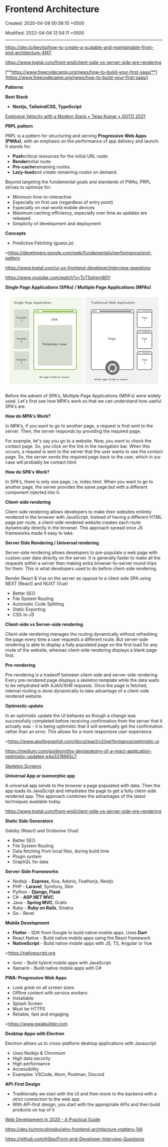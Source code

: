 # Frontend Architecture

Created: 2020-04-09 00:56:10 +0500

Modified: 2022-04-04 12:54:11 +0500

---

<https://dev.to/kevtiq/how-to-create-a-scalable-and-maintainable-front-end-architecture-4f47>

<https://www.toptal.com/front-end/client-side-vs-server-side-pre-rendering>

[**https://www.freecodecamp.org/news/how-to-build-your-first-saas/**](https://www.freecodecamp.org/news/how-to-build-your-first-saas/)



**Patterns**

**Best Stack**
-   **Nextjs, TailwindCSS, TypeScript**



[Explosive Velocity with a Modern Stack • Tejas Kumar • GOTO 2021](https://www.youtube.com/watch?v=KTkyQ3z7M8w&ab_channel=GOTOConferences)



**PRPL pattern**

PRPL is a pattern for structuring and serving **Progressive Web Apps (PWAs)**, with an emphasis on the performance of app delivery and launch. It stands for:
-   **Push**critical resources for the initial URL route.
-   **Render**initial route.
-   **Pre-cache**remaining routes.
-   **Lazy-load**and create remaining routes on demand.



Beyond targeting the fundamental goals and standards of PWAs, PRPL strives to optimize for:
-   Minimum time-to-interactive
-   Especially on first use (regardless of entry point)
-   Especially on real-world mobile devices
-   Maximum caching efficiency, especially over time as updates are released
-   Simplicity of development and deployment



**Concepts**
-   Predictive Fetching (guess.js)



<https://developers.google.com/web/fundamentals/performance/prpl-pattern

<https://www.toptal.com/ui-ux-frontend-developer/interview-questions>

<https://www.youtube.com/watch?v=TcTSqhpm80Y>



**Single Page Applications (SPAs) / Multiple Page Applications (MPAs)**

![Single Page Application Template Template SPA Templates view Template NO page refresh on request Traditional Web Application Page Whole page refresh on request Page Page ](media/Frontend-Architecture-image1.png)

Before the advent of SPA's, Multiple Page Applications (MPA's) were widely used. Let's first see how MPA's work so that we can understand how useful SPA's are.



**How do MPA's Work?**

In MPA's, if you want to go to another page, a request is first sent to the server. Then, the server responds by providing the required page.



For example, let's say you go to a website. Now, you want to check the contact page. So, you click on the link in the navigation bar. When this occurs, a request is sent to the server that the user wants to see the contact page. So, the server sends the required page back to the user, which in our case will probably be contact.html.



**How do SPA's Work?**

In SPA's, there is only one page, i.e, index.html. When you want to go to another page, the server provides the same page but with a different component injected into it.



**Client-side rendering**

Client-side rendering allows developers to make their websites entirely rendered in the browser with JavaScript. Instead of having a different HTML page per route, a client-side rendered website creates each route dynamically directly in the browser. This approach spread once JS frameworks made it easy to take.



**Server Side Rendering / Universal rendering**

Server-side rendering allows developers to pre-populate a web page with custom user data directly on the server. It is generally faster to make all the requests within a server than making extra browser-to-server round-trips for them. This is what developers used to do before client-side rendering.



Render React & Vue on the server as oppose to a client side SPA using NEXT (React) and NUXT (Vue)
-   Better SEO
-   File System Routing
-   Automatic Code Splitting
-   Static Exporting
-   CSS-in-JS



**Client-side vs Server-side rendering**

Client-side rendering manages the routing dynamically without refreshing the page every time a user requests a different route. But server-side rendering is able to display a fully populated page on the first load for any route of the website, whereas client-side rendering displays a blank page first.



**Pre-rendering**

Pre-rendering is a tradeoff between client-side and server-side rendering. Every pre-rendered page displays a skeleton template while the data waits to be rehydrated with AJAX/XHR requests. Once the page is fetched, internal routing is done dynamically to take advantage of a client-side rendered website.



**Optimistic update**

In an optimistic update the UI behaves as though a change was successfully completed before receiving confirmation from the server that it actually was - it is being optimistic that it will eventually get the confirmation rather than an error. This allows for a more responsive user experience.

<https://www.apollographql.com/docs/react/v2/performance/optimistic-ui

<https://medium.com/guidesmiths-dev/anatomy-of-a-react-application-optimistic-updates-e4a3318665c7>



[Skeleton Screens](http://www.lukew.com/ff/entry.asp?1797)



**Universal App or isomorphic app**

A universal app sends to the browser a page populated with data. Then the app loads its JavaScript and rehydrates the page to get a fully client-side rendered app. This approach combines the advantages of the latest techniques available today.



<https://www.toptal.com/front-end/client-side-vs-server-side-pre-rendering>



**Static Side Generators**

Gatsby (React) and Gridsome (Vue)
-   Better SEO
-   File System Routing
-   Data fetching from local files, during build time
-   Plugin system
-   GraphQL for data



**Server-Side Frameworks**
-   Nodejs - **Express,** Koa, Adonis, Featherjs, Nestjs
-   PHP - **Laravel**, Symfony, Slim
-   Python - **Django, Flask**
-   C# - **ASP.NET MVC**
-   Java - **Spring MVC**, Grails
-   Ruby - **Ruby on Rails**, Sinatra
-   Go - Revel



**Mobile Development**
-   **Flutter** - SDK from Google to build native mobile apps. Uses **Dart**
-   React Native - Build native mobile apps using the React framework
-   **NativeScript** - Build native mobile apps with JS, TS, Angular or Vue

<https://nativescript.org
-   Ionic - Build hybird mobile apps with JavaScript
-   Xamarin - Build native mobile apps with C#



**PWA: Progressive Web Apps**
-   Look great on all screen sizes
-   Offline content with service workers
-   Installable
-   Splash Screen
-   Must be HTTPS
-   Reliable, fast and engaging



<https://www.pwabuilder.com



**Desktop Apps with Electron**

Electron allows us to cross-platform desktop applications with Javascript
-   Uses Nodejs & Chromium
-   High data security
-   High performance
-   Accessibility
-   Examples: VSCode, Atom, Postman, Discord



**API-First Design**
-   Traditionally we start with the UI and then move to the backend with a strict connection to the web app
-   With API-first design, you start with the appropriate APIs and then build products on top of it



[Web Development In 2020 - A Practical Guide](https://www.youtube.com/watch?v=0pThnRneDjw)

<https://dev.to/mmcshinsky/why-frontend-architecture-matters-1ldj>

<https://github.com/h5bp/Front-end-Developer-Interview-Questions>

